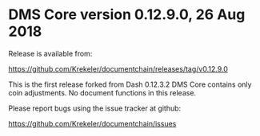 DMS Core version 0.12.9.0, 26 Aug 2018
======================================

Release is available from:

  <https://github.com/Krekeler/documentchain/releases/tag/v0.12.9.0>

This is the first release forked from Dash 0.12.3.2
DMS Core contains only coin adjustments. No document functions in this release.

Please report bugs using the issue tracker at github:

  <https://github.com/Krekeler/documentchain/issues>